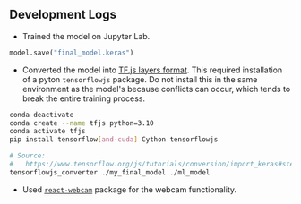 ## Development Logs

- Trained the model on Jupyter Lab.

```python
model.save("final_model.keras")
```

- Converted the model into [TF.js layers format](https://www.tensorflow.org/js/tutorials/conversion/import_keras).
This required installation of a pyton `tensorflowjs` package.
Do not install this in the same environment as the model's because
conflicts can occur, which tends to break the entire training process.

```bash
conda deactivate
conda create --name tfjs python=3.10
conda activate tfjs
pip install tensorflow[and-cuda] Cython tensorflowjs

# Source:
#   https://www.tensorflow.org/js/tutorials/conversion/import_keras#step_1_convert_an_existing_keras_model_to_tfjs_layers_format
tensorflowjs_converter ./my_final_model ./ml_model
```

- Used [`react-webcam`](https://github.com/mozmorris/react-webcam?tab=readme-ov-file) package for the webcam functionality.
